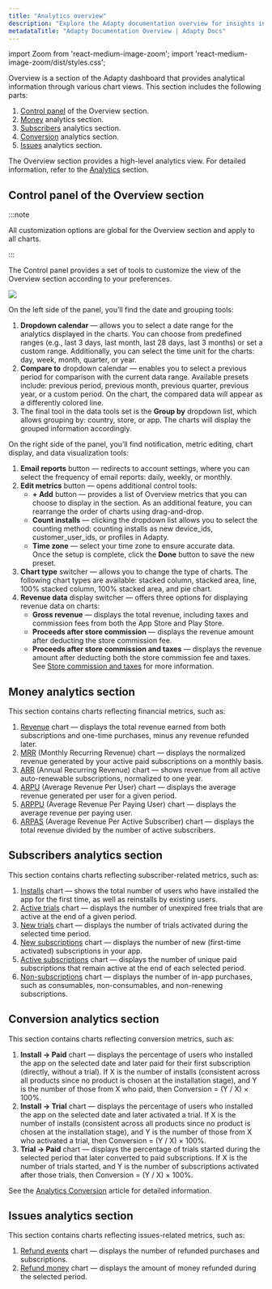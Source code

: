 ```yaml
---
title: "Analytics overview"
description: "Explore the Adapty documentation overview for insights into subscription optimization."
metadataTitle: "Adapty Documentation Overview | Adapty Docs"
---
```


import Zoom from 'react-medium-image-zoom';
import 'react-medium-image-zoom/dist/styles.css';

Overview is a section of the Adapty dashboard that provides analytical information through various chart views. This section includes the following parts:
1. [Control panel](#control-panel-of-the-overview-section) of the Overview section.
1. [Money](#money-analytics-section) analytics section.
1. [Subscribers](#subscribers-analytics-section) analytics section.
1. [Conversion](#conversion-analytics-section) analytics section.
1. [Issues](#issues-analytics-section) analytics section.

The Overview section provides a high-level analytics view. For detailed information, refer to the [Analytics](https://app.adapty.io/analytics/charts/) section.

## Control panel of the Overview section

:::note

All customization options are global for the Overview section and apply to all charts.

:::

The Control panel provides a set of tools to customize the view of the Overview section according to your preferences. 

<Zoom>
  <img src={require('./img/control-panel.webp').default}
  style={{
    border: '1px solid #727272', /* border width and color */
    width: '700px', /* image width */
    display: 'block', /* for alignment */
    margin: '0 auto' /* center alignment */
  }}
/>
</Zoom>

On the left side of the panel, you’ll find the date and grouping tools:
1. **Dropdown calendar** — allows you to select a date range for the analytics displayed in the charts. You can choose from predefined ranges (e.g., last 3 days, last month, last 28 days, last 3 months) or set a custom range. Additionally, you can select the time unit for the charts: day, week, month, quarter, or year.
1. **Compare to** dropdown calendar — enables you to select a previous period for comparison with the current data range. Available presets include: previous period, previous month, previous quarter, previous year, or a custom period. On the chart, the compared data will appear as a differently colored line.
1. The final tool in the data tools set is the **Group by** dropdown list, which allows grouping by: country, store, or app. The charts will display the grouped information accordingly.

On the right side of the panel, you’ll find notification, metric editing, chart display, and data visualization tools:  

1. **Email reports** button — redirects to account settings, where you can select the frequency of email reports: daily, weekly, or monthly.  
1. **Edit metrics** button — opens additional control tools:  
   - **+ Add** button — provides a list of Overview metrics that you can choose to display in the section. As an additional feature, you can rearrange the order of charts using drag-and-drop.  
   - **Count installs** — clicking the dropdown list allows you to select the counting method: counting installs as new device_ids, customer_user_ids, or profiles in Adapty.  
   - **Time zone** — select your time zone to ensure accurate data.  
     Once the setup is complete, click the **Done** button to save the new preset.  
1. **Chart type** switcher — allows you to change the type of charts. The following chart types are available: stacked column, stacked area, line, 100% stacked column, 100% stacked area, and pie chart.  
1. **Revenue data** display switcher — offers three options for displaying revenue data on charts:  
   - **Gross revenue** — displays the total revenue, including taxes and commission fees from both the App Store and Play Store.  
   - **Proceeds after store commission** — displays the revenue amount after deducting the store commission fee.  
   - **Proceeds after store commission and taxes** — displays the revenue amount after deducting both the store commission fee and taxes.  
  See [Store commission and taxes](controls-filters-grouping-compare-proceeds#store-commission-and-taxes) for more information. 

## Money analytics section

This section contains charts reflecting financial metrics, such as:  
1. [Revenue](revenue) chart — displays the total revenue earned from both subscriptions and one-time purchases, minus any revenue refunded later.  
1. [MRR](mmr) (Monthly Recurring Revenue) chart — displays the normalized revenue generated by your active paid subscriptions on a monthly basis.  
1. [ARR](arr) (Annual Recurring Revenue) chart — shows revenue from all active auto-renewable subscriptions, normalized to one year.  
1. [ARPU](arpu) (Average Revenue Per User) chart — displays the average revenue generated per user for a given period.  
1. [ARPPU](arppu) (Average Revenue Per Paying User) chart — displays the average revenue per paying user.  
1. [ARPAS](placement-metrics.md#ARPAS) (Average Revenue Per Active Subscriber) chart — displays the total revenue divided by the number of active subscribers.

## Subscribers analytics section

This section contains charts reflecting subscriber-related metrics, such as:  
1. [Installs](installs) chart — shows the total number of users who have installed the app for the first time, as well as reinstalls by existing users.  
1. [Active trials](active-trials) chart — displays the number of unexpired free trials that are active at the end of a given period.  
1. [New trials](new-trials) chart — displays the number of trials activated during the selected time period.  
1. [New subscriptions](reactivated-subscriptions) chart — displays the number of new (first-time activated) subscriptions in your app.  
1. [Active subscriptions](active-subscriptions) chart — displays the number of unique paid subscriptions that remain active at the end of each selected period.  
1. [Non-subscriptions](non-subscriptions) chart — displays the number of in-app purchases, such as consumables, non-consumables, and non-renewing subscriptions.

## Conversion analytics section

This section contains charts reflecting conversion metrics, such as:  
1. **Install → Paid** chart — displays the percentage of users who installed the app on the selected date and later paid for their first subscription (directly, without a trial). If X is the number of installs (consistent across all products since no product is chosen at the installation stage), and Y is the number of those from X who paid, then Conversion = (Y / X) × 100%.  
1. **Install → Trial** chart — displays the percentage of users who installed the app on the selected date and later activated a trial. If X is the number of installs (consistent across all products since no product is chosen at the installation stage), and Y is the number of those from X who activated a trial, then Conversion = (Y / X) × 100%.  
1. **Trial → Paid** chart — displays the percentage of trials started during the selected period that later converted to paid subscriptions. If X is the number of trials started, and Y is the number of subscriptions activated after those trials, then Conversion = (Y / X) × 100%.  

See the [Analytics Conversion](analytics-conversion#main-controls-and-charts) article for detailed information.

## Issues analytics section

This section contains charts reflecting issues-related metrics, such as:  
1. [Refund events](refund-events) chart — displays the number of refunded purchases and subscriptions.  
1. [Refund money](refund-money) chart — displays the amount of money refunded during the selected period.  

